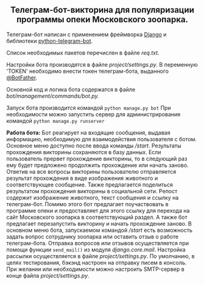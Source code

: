 <h2 align="center">Телеграм-бот-викторина для популяризации программы опеки Московского зоопарка.</h2>

Телеграм-бот написан с применением фреймворка <a href="https://www.djangoproject.com/" target="_blank">Django</a> и библиотеки <a href="https://python-telegram-bot.org/" target="_blank">python-telegram-bot</a>.

Список необходимых пакетов перечислен в файле *req.txt*.

Настройки бота производятся в файле *project/settings.py*.
В переменную 'TOKEN' необходимо внести токен телеграм-бота, выданного <a href="https://t.me/BotFather" target="_blank">@BotFather</a>.

Основной код и логика бота содержатся в файле *bot/management/commands/bot.py.*

Запуск бота производится командой ```python manage.py bot```
При необходимости можно запустить сервер для администрирования командой ```python manage.py runserver```

**Работа бота:**
Бот реагирует на входящие сообщения, выдавая информацию, необходимую для взаимодействия пользователя с ботом. Основное меню доступно после ввода команды */start*. 
Результаты прохождения викторины сохраняются в базу данных. Если пользователь прервет прохождение викторины, то в следующий раз ему будет предложено продолжить прохождение или начать заново. Ответив на все вопросы викторины пользователю отправляется результат прохождения в виде изображения животного и соответствующее сообщение. Также предлагается поделиться результатом прохождения викторины в социальной сети. Репост содержит изображение животного, текст сообщения и ссылку на телеграм-бот. Помимо этого бот предлагает поучаствовать в программе опеки и предоставляет для этого ссылку для перехода на сайт Московского зоопарка в соответствующий раздел. А также бот предлагает перезапустить викторину и начать прохождение заново.
В основном меню бота, запускаемом командой */start* есть возможность задать вопрос сотруднику зоопарка или оставить отзыв о работе телеграм-бота. Отправка вопросов или отзывов осуществляется при помощи функции ```send_mail()``` из модуля *django.core.mail*. Настройка рассылки осуществляется в файле *project/settings.py*. По умолчанию, в целях тестирования, бэкэнд настроен на отправку писем в консоль. При желании или необходимости можно настроить SMTP-сервер в конце файла *project/settings.py*.
